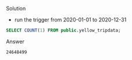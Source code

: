 Solution

- run the trigger from 2020-01-01 to 2020-12-31

```sql
SELECT COUNT(1) FROM public.yellow_tripdata;
```

Answer

```md
24648499
```
